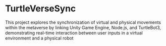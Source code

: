 # TurtleVerseSync
This project explores the synchronization of virtual and physical movements within the metaverse by linking Unity Game Engine, Node.js, and TurtleBot3, demonstrating real-time interaction between user inputs in a virtual environment and a physical robot
